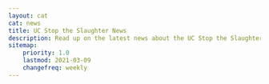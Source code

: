 ```yaml
---
layout: cat
cat: news
title: UC Stop the Slaughter News
description: Read up on the latest news about the UC Stop the Slaughter campaign.
sitemap:
    priority: 1.0
    lastmod: 2021-03-09
    changefreq: weekly
---
```

